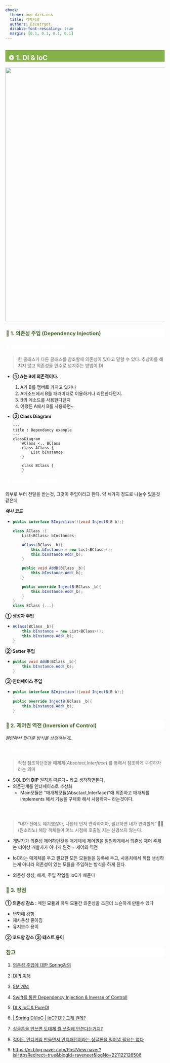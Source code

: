 ```yaml
---
ebook:
  theme: one-dark.css
  title: 객체지향
  authors: Escatrgot
  disable-font-rescaling: true
  margin: [0.1, 0.1, 0.1, 0.1]
---
```

<style>
    h3.quest { font-weight: bold; border: 3px solid; color: #A0F !important;}
    .quest { font-weight: bold; color: #A0F !important;}

    h2 { border-top: 12px solid #86B049; border-left: 5px solid #86B049; border-right: 5px solid #86B049; background-color: #86B049; color: #FFF !important; font-weight: bold;}

    h3 { border-top: 3px solid #FFF; border: 2px solid #FFF; background-color: #FFF; color: #476930 !important;}

    h4 { font-weight: bold; color: #FFF !important; }
</style>


## &nbsp;♽ 1. DI & IoC

<div align=center>
    <img src="2023-04-19-12-13-34.png" width=800px>
</div>

### 📄 1. 의존성 주입 (Dependency Injection)

#### 1). Dependency : 의존성이란?

> 한 클래스가 다른 클래스를 참조할때 의존성이 있다고 말할 수 있다.
> 추상화를 해치지 않고 의존성을 인수로 넘겨주는 방법이 DI


* **① A는 B에 의존적이다.**
    1. A가 B를 멤버로 가지고 있거나
    2. A메소드에서 B를 패러미터로 이용하거나 리턴한다던지.
    3. B의 메소드를 사용한다던지
    4. 어쨌든 A에서 B를 사용하면~

* **② Class Diagram**
    ```mermaid
    ---
    title : Dependancy example
    ---
    classDiagram
        AClass <.. BClass
        class AClass {
            List bInstance
        }

        class BClass {
        }
    ```

#### 2). Injection : 주입을 한다?
외부로 부터 전달을 받는것, 그것이 주입이라고 한다.
약 세가지 정도로 나눌수 있을것 같은데

***예시 코드***

*
    ```cs
    public interface BInjection(){void InjectB(B b);}

    class AClass :{
        List<BClass> bInstances;

        AClass(BClass _b){
            this.bInstance = new List<BClass>();
            this.bInstance.Add(_b);
        }

        public void AddB(BClass _b){
            this.bInstance.Add(_b);
        }

        public override InjectB(BClass _b){
            this.bInstance.Add(_b);
        }
    }
    class BClass {...}
    ```

**① 생성자 주입**

*
    ```cs
    AClass(BClass _b){
        this.bInstance = new List<BClass>();
        this.bInstance.Add(_b);
    }
    ```

**② Setter 주입**

*
    ```cs
    public void AddB(BClass _b){
        this.bInstance.Add(_b);
    }
    ```

**③ 인터페이스 주입**

* 
    ```cs
    public interface BInjection(){void InjectB(B b);}
    :
    public override InjectB(BClass _b){
        this.bInstance.Add(_b);
    }
    ```

### 📄 2. 제어권 역전 (Inversion of Control)
*웬만해서 탑다운 방식을 상정하는게..*

#### 1). Dependency Inversion : 의존의 역전 

> 직접 참조하던것을 매제체(*Absctact,Interface*) 를 통해서 참조하게 구성하자 라는 의미

* SOLID의 **DIP** 원칙을 따른다~ 라고 생각하면된다.
* 의존관계를 인터페이스로 추상화
  * Main모듈은 "매개체모듈(Absctact,Interface)"애 의존하고
매개체를 implements 해서 기능을 구체화 해서 사용하자~ 라는것이다.

#### 2). IoC Container : 프레임워크(NextJs, Spring, Zenject)
> “내가 전에도 얘기했잖아, 나한테 먼저 연락하지마, 필요하면 내가 연락할께” 🤷‍♀️ (뭔소리노)
> 해당 객체들이 어느 시점에 호출될 지는 신경쓰지 않는다.

* 개발자가 의존성 제어하던것을 매게체에 제어권을 일임하게해서
의존성 제어 주체는 더이상 개발자가 아니게 된것 = 제어의 역전

* IoC라는 매게체를 두고 필요한 모든 모듈들을 등록해 두고,
사용처에서 직접 생성하는게 아니라 의존성이 있는 모듈을 주입하는 방식을 하게 된다.

* 의존성 생성, 해제, 주입 작업을 IoC가 해준다

### 📄 3. 장점
**① 의존성 감소** : 메인 모듈과 하위 모듈간 의존성을 조금더 느슨하게 만들수 있다
* 변화에 강함
* 재사용성 좋아짐
* 유지보수 용이

**② 코드양 감소**
**③ 테스트 용이**

### 참고

1. [의존성 주입에 대한 Spring강의](https://www.youtube.com/watch?v=qyGjLVQ0Hog&list=PLumVmq_uRGHgBrimIp2-7MCnoPUskVMnd)

2. [DI의 이해](https://tecoble.techcourse.co.kr/post/2021-04-27-dependency-injection/)
3. [5분 개념](https://www.youtube.com/watch?v=1vdeIL2iCcM)

4. [Swift를 통한 Dependency Injection & Inverse of Controll](https://develogs.tistory.com/19)

5. [DI & IoC & PureDI](https://jwchung.github.io/DI%EB%8A%94-IoC%EB%A5%BC-%EC%82%AC%EC%9A%A9%ED%95%98%EC%A7%80-%EC%95%8A%EC%95%84%EB%8F%84-%EB%90%9C%EB%8B%A4)

6. [| Spring DI/IoC | IoC? DI? 그게 뭔데?](https://velog.io/@ohzzi/Spring-DIIoC-IoC-DI-%EA%B7%B8%EA%B2%8C-%EB%AD%94%EB%8D%B0)

6. [싱글톤을 안쓰면 도데체 뭘 쓰길레 안쓴다는거지?](https://velog.io/@backfox/%EC%8B%B1%EA%B8%80%ED%86%A4-%ED%8C%A8%ED%84%B4%EC%9D%84-%EA%B2%BD%EA%B3%84%ED%95%98%EB%8A%94-%EC%82%AC%EB%9E%8C%EB%93%A4%EC%9D%98-%EC%9D%B4%EC%95%BC%EA%B8%B0)

7. [적어도 인디게임 만들면서 안티패턴이라는 싱글톤을 밀어낼 필요는 없다](https://gall.dcinside.com/mgallery/board/view/?id=game_dev&no=71438)

8. https://m.blog.naver.com/PostView.naver?isHttpsRedirect=true&blogId=raveneer&logNo=221122126506